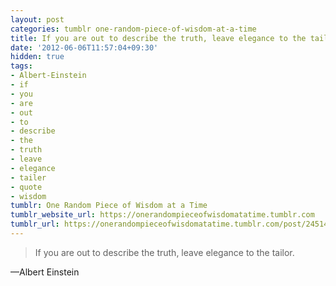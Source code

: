 ```yaml
---
layout: post
categories: tumblr one-random-piece-of-wisdom-at-a-time
title: If you are out to describe the truth, leave elegance to the tailor.
date: '2012-06-06T11:57:04+09:30'
hidden: true
tags:
- Albert-Einstein
- if
- you
- are
- out
- to
- describe
- the
- truth
- leave
- elegance
- tailer
- quote
- wisdom
tumblr: One Random Piece of Wisdom at a Time
tumblr_website_url: https://onerandompieceofwisdomatatime.tumblr.com
tumblr_url: https://onerandompieceofwisdomatatime.tumblr.com/post/24514860215/if-you-are-out-to-describe-the-truth-leave
---
```

> If you are out to describe the truth, leave elegance to the tailor.

—Albert Einstein
